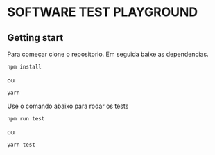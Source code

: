 # SOFTWARE TEST PLAYGROUND

## Getting start

Para começar clone o repositorio.
Em seguida baixe as dependencias.

```bash
npm install
```

ou

```bash
yarn
```

Use o comando abaixo para rodar os tests

```bash
npm run test
```

ou

```bash
yarn test
```

